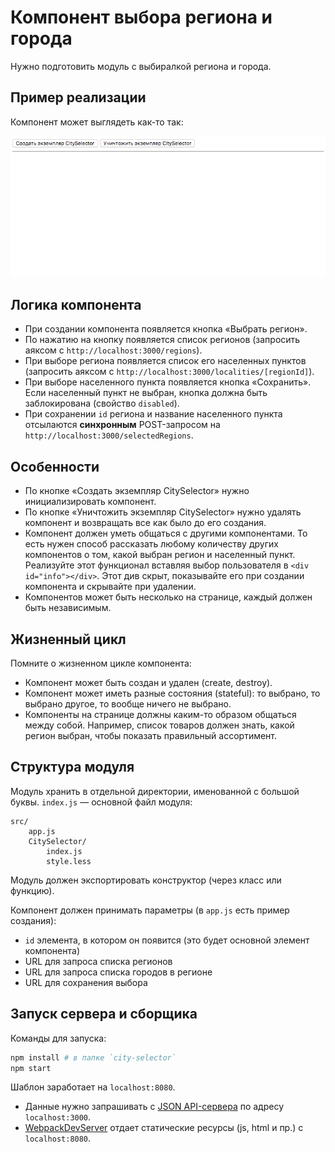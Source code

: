 # Компонент выбора региона и города
Нужно подготовить модуль с выбиралкой региона и города.

## Пример реализации
Компонент может выглядеть как-то так:

![](city-selector-demo.gif)

## Логика компонента
* При создании компонента появляется кнопка «Выбрать регион».
* По нажатию на кнопку появляется список регионов (запросить аяксом с `http://localhost:3000/regions`).
* При выборе региона появляется список его населенных пунктов (запросить аяксом с `http://localhost:3000/localities/[regionId]`).
* При выборе населенного пункта появляется кнопка «Сохранить». Если населенный пункт не выбран, кнопка должна быть заблокирована (свойство `disabled`).
* При сохранении `id` региона и название населенного пункта отсылаются **синхронным** POST-запросом на `http://localhost:3000/selectedRegions`.

## Особенности
* По кнопке «Создать экземпляр CitySelector» нужно инициализировать компонент.
* По кнопке «Уничтожить экземпляр CitySelector» нужно удалять компонент и возвращать все как было до его создания.
* Компонент должен уметь общаться с другими компонентами. То есть нужен способ рассказать любому количеству других компонентов о том, какой выбран регион и населенный пункт. Реализуйте этот функционал вставляя выбор пользователя в `<div id="info"></div>`. Этот див скрыт, показывайте его при создании компонента и скрывайте при удалении.
* Компонентов может быть несколько на странице, каждый должен быть независимым.

## Жизненный цикл
Помните о жизненном цикле компонента:
* Компонент может быть создан и удален (create, destroy).
* Компонент может иметь разные состояния (stateful): то выбрано, то выбрано другое, то вообще ничего не выбрано.
* Компоненты на странице должны каким-то образом общаться между собой. Например, список товаров должен знать, какой регион выбран, чтобы показать правильный ассортимент.

## Структура модуля
Модуль хранить в отдельной директории, именованной с большой буквы. `index.js` — основной файл модуля:

```
src/
    app.js
    CitySelector/
        index.js
        style.less
```

Модуль должен экспортировать конструктор (через класс или функцию).

Компонент должен принимать параметры (в `app.js` есть пример создания):
* `id` элемента, в котором он появится (это будет основной элемент компонента)
* URL для запроса списка регионов
* URL для запроса списка городов в регионе
* URL для сохранения выбора

## Запуск сервера и сборщика
Команды для запуска:

```sh
npm install # в папке `city-selector`
npm start
```

Шаблон заработает на `localhost:8080`.

* Данные нужно запрашивать с [JSON API-сервера](https://github.com/typicode/json-server) по адресу `localhost:3000`.
* [WebpackDevServer](https://webpack.js.org/configuration/dev-server/) отдает статические ресурсы (js, html и пр.) с `localhost:8080`.
